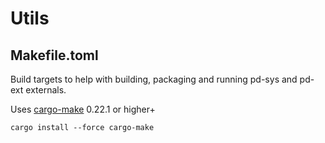 # Utils

## Makefile.toml

Build targets to help with building, packaging and running pd-sys and pd-ext externals.

Uses [cargo-make](https://github.com/sagiegurari/cargo-make) 0.22.1 or higher+
```
cargo install --force cargo-make
```
